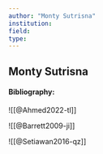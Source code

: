 ```yaml
---
author: "Monty Sutrisna"
institution:
field:
type:
---
```


## Monty Sutrisna
#### Bibliography:

![[@Ahmed2022-tl]]

![[@Barrett2009-ji]]

![[@Setiawan2016-qz]]